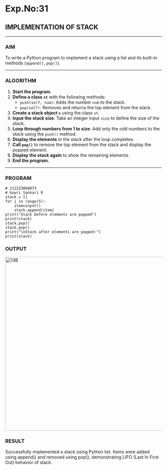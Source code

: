 # Exp.No:31  
## IMPLEMENTATION OF STACK

---

### AIM  
To write a Python program to implement a stack using a list and its built-in methods (`append()`, `pop()`).

---

### ALGORITHM

1. **Start the program.**
2. **Define a class `st`** with the following methods:
   - `push(self, num)`: Adds the number `num` to the stack.
   - `pop(self)`: Removes and returns the top element from the stack.
3. **Create a stack object `s`** using the class `st`.
4. **Input the stack size**: Take an integer input `size` to define the size of the stack.
5. **Loop through numbers from 1 to size**: Add only the odd numbers to the stack using the `push()` method.
6. **Display the elements** in the stack after the loop completes.
7. **Call `pop()`** to remove the top element from the stack and display the popped element.
8. **Display the stack again** to show the remaining elements.
9. **End the program.**

---

### PROGRAM

```
# 212223060073
# Gowri Sankari R
stack = []
for i in range(5):
    item=input()
    stack.append(item)
print("Stack before elements are popped")
print(stack)
stack.pop()
stack.pop()
print("\nStack after elements are popped:")
print(stack)
```
### OUTPUT
<img width="1180" height="558" alt="13B" src="https://github.com/user-attachments/assets/daa88279-2731-4bb7-b45c-f1584b5201c9" />

### RESULT
Successfully implemented a stack using Python list. Items were added using append() and removed using pop(), demonstrating LIFO (Last In First Out) behavior of stack.
